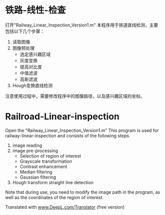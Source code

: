 # 铁路-线性-检查
打开"Railway_Linear_Inspection_Version1.m"
本程序用于铁道直线检测，主要包括以下几个步骤：
1. 读取图像
2. 图像预处理
   + 选定感兴趣区域
   + 灰度变换
   + 提高对比度
   + 中值滤波
   + 高斯滤波
3. Hough变换直线检测

注意使用过程中，需要修改程序中的图像路径，以及感兴趣区域的坐标。
# Railroad-Linear-inspection
Open the "Railway_Linear_Inspection_Version1.m"
This program is used for railway-linear-inspection and consists of the following steps.
1. image reading
2. image pre-processing
   + Selection of region of interest
   + Grayscale transformation
   + Contrast enhancement
   + Median filtering
   + Gaussian filtering
3. Hough transform straight line detection

Note that during use, you need to modify the image path in the program, as well as the coordinates of the region of interest.

Translated with www.DeepL.com/Translator (free version)
